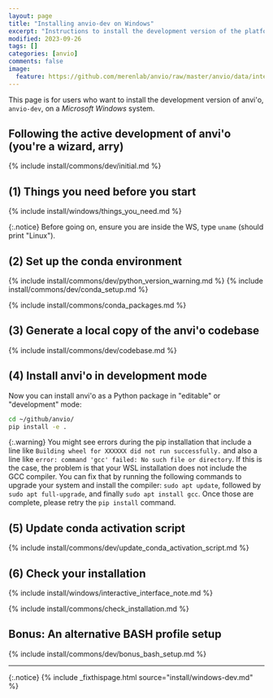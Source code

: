 ```yaml
---
layout: page
title: "Installing anvio-dev on Windows"
excerpt: "Instructions to install the development version of the platform."
modified: 2023-09-26
tags: []
categories: [anvio]
comments: false
image:
  feature: https://github.com/merenlab/anvio/raw/master/anvio/data/interactive/images/logo.png
---
```


This page is for users who want to install the development version of anvi'o, `anvio-dev`, on a _Microsoft Windows_ system.

## Following the active development of anvi'o (you're a wizard, arry)

{% include install/commons/dev/initial.md %}

## (1) Things you need before you start

{% include install/windows/things_you_need.md %}

{:.notice}
Before going on, ensure you are inside the WS, type `uname` (should print "Linux"). 

## (2) Set up the conda environment

{% include install/commons/dev/python_version_warning.md %}
{% include install/commons/dev/conda_setup.md %}

{% include install/commons/conda_packages.md %}

## (3) Generate a local copy of the anvi'o codebase

{% include install/commons/dev/codebase.md %}

## (4) Install anvi'o in development mode

Now you can install anvi'o as a Python package in "editable" or "development" mode:

```bash
cd ~/github/anvio/
pip install -e .
```

{:.warning}
You might see errors during the pip installation that include a line like `Building wheel for XXXXXX did not run successfully.` and also a line like `error: command 'gcc' failed: No such file or directory`. If this is the case, the problem is that your WSL installation does not include the GCC compiler. You can fix that by running the following commands to upgrade your system and install the compiler: `sudo apt update`, followed by `sudo apt full-upgrade`, and finally `sudo apt install gcc`. Once those are complete, please retry the `pip install` command.

## (5) Update conda activation script

{% include install/commons/dev/update_conda_activation_script.md %}

## (6) Check your installation

{% include install/windows/interactive_interface_note.md %}

{% include install/commons/check_installation.md %}

## Bonus: An alternative BASH profile setup

{% include install/commons/dev/bonus_bash_setup.md %}

---

{:.notice}
{% include _fixthispage.html source="install/windows-dev.md" %}
